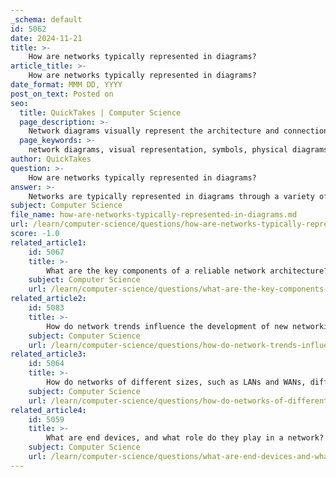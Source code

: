 ```yaml
---
_schema: default
id: 5062
date: 2024-11-21
title: >-
    How are networks typically represented in diagrams?
article_title: >-
    How are networks typically represented in diagrams?
date_format: MMM DD, YYYY
post_on_text: Posted on
seo:
  title: QuickTakes | Computer Science
  page_description: >-
    Network diagrams visually represent the architecture and connections within a network, using symbols to denote components and their interconnections, facilitating better understanding and management of complex systems.
  page_keywords: >-
    network diagrams, visual representation, symbols, physical diagrams, logical diagrams, network topology, detail level, planning, management, architecture, connections, routers, switches, devices, firewalls
author: QuickTakes
question: >-
    How are networks typically represented in diagrams?
answer: >-
    Networks are typically represented in diagrams through a variety of visual formats that simplify the complexity of network architecture. These diagrams serve as essential tools for understanding the structure and connections within a network. Here are some key aspects of how networks are represented in diagrams:\n\n1. **Visual Representation**: A network diagram is a graphic representation that maps out the components of a network, such as routers, switches, devices, and firewalls, along with their interconnections. This visual format makes it easier for users to comprehend how different elements are linked and interact with one another.\n\n2. **Symbols and Connections**: Different symbols are used to represent various network components. For example, switch symbols indicate multiple Ethernet ports, while bridge symbols connect two Ethernet networks. Lines between these symbols illustrate the connections and data flow between devices.\n\n3. **Types of Diagrams**: There are two main types of network diagrams:\n   - **Physical Diagrams**: These depict the actual physical layout of the network, showing how devices are arranged and connected in real-world settings.\n   - **Logical Diagrams**: These focus on the data flow and relationships between devices, often abstracting away physical details to emphasize routing paths and network protocols.\n\n4. **Network Topology**: The arrangement of nodes and links in a network, known as network topology, significantly influences how the network is represented in diagrams. Common topologies include bus, star, ring, mesh, and tree topologies, each with unique characteristics that affect the diagram's layout.\n\n5. **Detail Level**: Depending on the purpose of the diagram, it may contain varying levels of detail. Some diagrams provide a high-level overview, while others may include intricate details about each component and connection.\n\n6. **Utility in Planning and Management**: Network diagrams are crucial for network planning and management, as they help stakeholders visualize the network's structure, identify potential issues, and optimize resource allocation.\n\nIn summary, network diagrams are vital tools that utilize symbols and connections to represent the architecture and topology of networks, facilitating better understanding and management of complex systems.
subject: Computer Science
file_name: how-are-networks-typically-represented-in-diagrams.md
url: /learn/computer-science/questions/how-are-networks-typically-represented-in-diagrams
score: -1.0
related_article1:
    id: 5067
    title: >-
        What are the key components of a reliable network architecture?
    subject: Computer Science
    url: /learn/computer-science/questions/what-are-the-key-components-of-a-reliable-network-architecture
related_article2:
    id: 5083
    title: >-
        How do network trends influence the development of new networking technologies?
    subject: Computer Science
    url: /learn/computer-science/questions/how-do-network-trends-influence-the-development-of-new-networking-technologies
related_article3:
    id: 5064
    title: >-
        How do networks of different sizes, such as LANs and WANs, differ in structure and function?
    subject: Computer Science
    url: /learn/computer-science/questions/how-do-networks-of-different-sizes-such-as-lans-and-wans-differ-in-structure-and-function
related_article4:
    id: 5059
    title: >-
        What are end devices, and what role do they play in a network?
    subject: Computer Science
    url: /learn/computer-science/questions/what-are-end-devices-and-what-role-do-they-play-in-a-network
---
```


&nbsp;